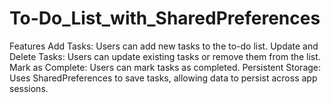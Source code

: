 # To-Do_List_with_SharedPreferences

Features
Add Tasks: Users can add new tasks to the to-do list.
Update and Delete Tasks: Users can update existing tasks or remove them from the list.
Mark as Complete: Users can mark tasks as completed.
Persistent Storage: Uses SharedPreferences to save tasks, allowing data to persist across app sessions.
